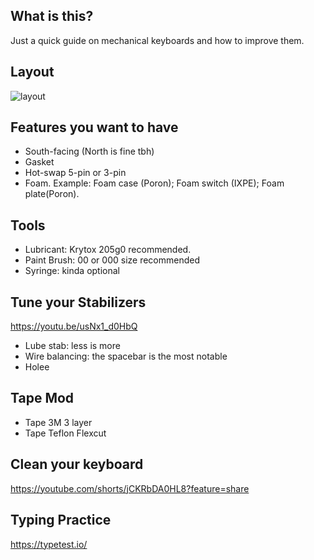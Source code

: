 ## What is this?

Just a quick guide on mechanical keyboards and how to improve them.

## Layout

![layout](https://github.com/wentallout/keyboard/assets/76118931/075f6d98-1589-4fdf-ade9-bd0e002b0ce6)

## Features you want to have

- South-facing (North is fine tbh)
- Gasket
- Hot-swap 5-pin or 3-pin
- Foam. Example: Foam case (Poron); Foam switch (IXPE); Foam plate(Poron).

## Tools

- Lubricant: Krytox 205g0 recommended.
- Paint Brush: 00 or 000 size recommended
- Syringe: kinda optional

## Tune your Stabilizers

https://youtu.be/usNx1_d0HbQ

- Lube stab: less is more
- Wire balancing: the spacebar is the most notable
- Holee

## Tape Mod

- Tape 3M 3 layer
- Tape Teflon Flexcut

## Clean your keyboard

https://youtube.com/shorts/jCKRbDA0HL8?feature=share

## Typing Practice

https://typetest.io/
